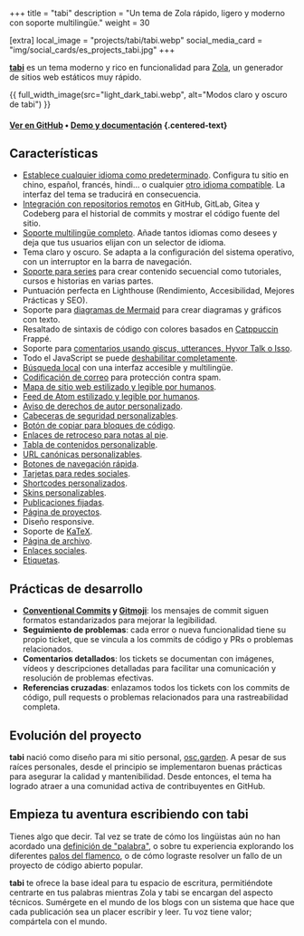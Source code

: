 +++
title = "tabi"
description = "Un tema de Zola rápido, ligero y moderno con soporte multilingüe."
weight = 30

[extra]
local_image = "projects/tabi/tabi.webp"
social_media_card = "img/social_cards/es_projects_tabi.jpg"
+++

[**tabi**](https://github.com/welpo/tabi) es un tema moderno y rico en funcionalidad para [Zola](https://www.getzola.org/), un generador de sitios web estáticos muy rápido.

{{ full_width_image(src="light_dark_tabi.webp", alt="Modos claro y oscuro de tabi") }}

#### [Ver en GitHub](https://github.com/welpo/tabi) • [Demo y documentación](https://welpo.github.io/tabi/es/) {.centered-text}

## Características

- [Establece cualquier idioma como predeterminado](https://welpo.github.io/tabi/es/blog/faq-languages/#como-establezco-el-idioma-predeterminado-de-mi-sitio). Configura tu sitio en chino, español, francés, hindi… o cualquier [otro idioma compatible](https://welpo.github.io/tabi/es/blog/faq-languages/#que-idiomas-admite-tabi). La interfaz del tema se traducirá en consecuencia.
- [Integración con repositorios remotos](https://welpo.github.io/tabi/es/blog/mastering-tabi-settings/#integracion-con-repositorios-git) en GitHub, GitLab, Gitea y Codeberg para el historial de commits y mostrar el código fuente del sitio.
- [Soporte multilingüe completo](https://welpo.github.io/tabi/es/blog/faq-languages/#como-gestiona-tabi-el-soporte-multilingue). Añade tantos idiomas como desees y deja que tus usuarios elijan con un selector de idioma.
- Tema claro y oscuro. Se adapta a la configuración del sistema operativo, con un interruptor en la barra de navegación.
- [Soporte para series](https://welpo.github.io/tabi/es/blog/series/) para crear contenido secuencial como tutoriales, cursos e historias en varias partes.
- Puntuación perfecta en Lighthouse (Rendimiento, Accesibilidad, Mejores Prácticas y SEO).
- Soporte para [diagramas de Mermaid](https://welpo.github.io/tabi/es/blog/shortcodes/#diagramas-de-mermaid) para crear diagramas y gráficos con texto.
- Resaltado de sintaxis de código con colores basados en [Catppuccin](https://github.com/catppuccin/catppuccin) Frappé.
- Soporte para [comentarios usando giscus, utterances, Hyvor Talk o Isso](https://welpo.github.io/tabi/es/blog/comments/).
- Todo el JavaScript se puede [deshabilitar completamente](https://welpo.github.io/tabi/es/blog/javascript/).
- [Búsqueda local](https://welpo.github.io/tabi/es/blog/mastering-tabi-settings/#busqueda) con una interfaz accesible y multilingüe.
- [Codificación de correo](https://welpo.github.io/tabi/es/blog/mastering-tabi-settings/#correo-electronico-codificado) para protección contra spam.
- [Mapa de sitio web estilizado y legible por humanos](https://welpo.github.io/tabi/sitemap.xml).
- [Feed de Atom estilizado y legible por humanos](https://welpo.github.io/tabi/es/atom.xml).
- [Aviso de derechos de autor personalizado](https://welpo.github.io/tabi/es/blog/mastering-tabi-settings/#copyright).
- [Cabeceras de seguridad personalizables](https://welpo.github.io/tabi/es/blog/security/).
- [Botón de copiar para bloques de código](https://welpo.github.io/tabi/es/blog/mastering-tabi-settings/#boton-de-copiar-en-bloques-de-codigo).
- [Enlaces de retroceso para notas al pie](https://welpo.github.io/tabi/es/blog/mastering-tabi-settings/#enlaces-de-retorno-en-notas-al-pie).
- [Tabla de contenidos personalizable](https://welpo.github.io/tabi/es/blog/toc/).
- [URL canónicas personalizables](https://welpo.github.io/tabi/es/blog/mastering-tabi-settings/#url-canonica).
- [Botones de navegación rápida](https://welpo.github.io/tabi/es/blog/mastering-tabi-settings/#botones-de-navegacion-rapida).
- [Tarjetas para redes sociales](https://welpo.github.io/tabi/es/blog/mastering-tabi-settings/#tarjetas-para-redes-sociales).
- [Shortcodes personalizados](https://welpo.github.io/tabi/es/blog/shortcodes/).
- [Skins personalizables](https://welpo.github.io/tabi/es/blog/customise-tabi/).
- [Publicaciones fijadas](https://welpo.github.io/tabi/es/blog/mastering-tabi-settings/#fijar-publicaciones).
- [Página de proyectos](https://welpo.github.io/tabi/es/projects/).
- Diseño responsive.
- Soporte de [KaTeX](https://katex.org/).
- [Página de archivo](https://welpo.github.io/tabi/es/archive/).
- [Enlaces sociales](https://welpo.github.io/tabi/es/blog/mastering-tabi-settings/#iconos-de-redes-sociales).
- [Etiquetas](https://welpo.github.io/tabi/es/blog/mastering-tabi-settings/#etiquetas).

## Prácticas de desarrollo

- **[Conventional Commits](https://www.conventionalcommits.org) y [Gitmoji](https://gitmoji.dev/)**: los mensajes de commit siguen formatos estandarizados para mejorar la legibilidad.
- **Seguimiento de problemas**: cada error o nueva funcionalidad tiene su propio ticket, que se vincula a los commits de código y PRs o problemas relacionados.
- **Comentarios detallados**: los tickets se documentan con imágenes, vídeos y descripciones detalladas para facilitar una comunicación y resolución de problemas efectivas.
- **Referencias cruzadas**: enlazamos todos los tickets con los commits de código, pull requests o problemas relacionados para una rastreabilidad completa.

## Evolución del proyecto

**tabi** nació como diseño para mi sitio personal, [osc.garden](https://osc.garden/es/). A pesar de sus raíces personales, desde el principio se implementaron buenas prácticas para asegurar la calidad y mantenibilidad. Desde entonces, el tema ha logrado atraer a una comunidad activa de contribuyentes en GitHub.

## Empieza tu aventura escribiendo con tabi

Tienes algo que decir. Tal vez se trate de cómo los lingüistas aún no han acordado una [definición de "palabra"](https://es.wikipedia.org/wiki/Palabra), o sobre tu experiencia explorando los diferentes [palos del flamenco](https://es.wikipedia.org/wiki/Flamenco#Palos), o de cómo lograste resolver un fallo de un proyecto de código abierto popular.

**tabi** te ofrece la base ideal para tu espacio de escritura, permitiéndote centrarte en tus palabras mientras Zola y tabi se encargan del aspecto técnicos. Sumérgete en el mundo de los blogs con un sistema que hace que cada publicación sea un placer escribir y leer. Tu voz tiene valor; compártela con el mundo.
